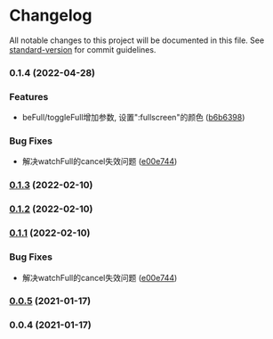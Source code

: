 # Changelog

All notable changes to this project will be documented in this file. See [standard-version](https://github.com/conventional-changelog/standard-version) for commit guidelines.

### 0.1.4 (2022-04-28)


### Features

* beFull/toggleFull增加参数, 设置":fullscreen"的颜色 ([b6b6398](https://github.com/any86/be-full/commit/b6b6398c9fbd365dbe10ef8204b21b94f9fdb456))


### Bug Fixes

* 解决watchFull的cancel失效问题 ([e00e744](https://github.com/any86/be-full/commit/e00e744bf8d92d204562d73e4ef7b78b1e458802))

### [0.1.3](https://github.com/any86/be-full/compare/v0.1.1...v0.1.3) (2022-02-10)

### [0.1.2](https://github.com/any86/be-full/compare/v0.1.1...v0.1.2) (2022-02-10)

### [0.1.1](https://github.com/any86/be-full/compare/v0.0.5...v0.1.1) (2022-02-10)


### Bug Fixes

* 解决watchFull的cancel失效问题 ([e00e744](https://github.com/any86/be-full/commit/e00e744bf8d92d204562d73e4ef7b78b1e458802))

### [0.0.5](https://github.com/any86/be-full/compare/v0.0.4...v0.0.5) (2021-01-17)

### 0.0.4 (2021-01-17)
